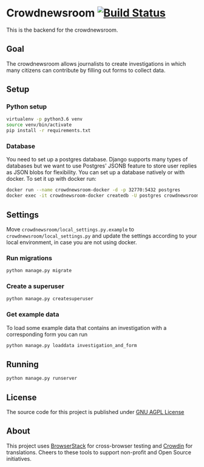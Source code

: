 # Crowdnewsroom [![Build Status](https://travis-ci.org/correctiv/crowdnewsroom-backend.svg?branch=master)](https://travis-ci.org/correctiv/crowdnewsroom-backend)

This is the backend for the crowdnewsroom.


## Goal

The crowdnewsroom allows journalists to create investigations in which many citizens can contribute by filling out forms to collect data.

## Setup

### Python setup
```bash
virtualenv -p python3.6 venv
source venv/bin/activate
pip install -r requirements.txt
```

### Database
You need to set up a postgres database. Django supports many types of databases but we want to use Postgres' JSONB feature
to store user replies as JSON blobs for flexibility.
You can set up a database natively or with docker. To set it up with docker run:
```bash
docker run --name crowdnewsroom-docker -d -p 32770:5432 postgres
docker exec -it crowdnewsroom-docker createdb -U postgres crowdnewsroom
```

## Settings

Move `crowdnewsroom/local_settings.py.example` to `crowdnewsroom/local_settings.py` and update the settings according to your local environment, in case you are not using docker.

### Run migrations
```bash
python manage.py migrate
```

### Create a superuser
```bash
python manage.py createsuperuser
```

### Get example data
To load some example data that contains an investigation with a corresponding form you can run
```bash
python manage.py loaddata investigation_and_form
```

## Running
```bash
python manage.py runserver
```

## License
The source code for this project is published under [GNU AGPL License](https://github.com/correctiv/crowdnewsroom-backend/blob/master/LICENSE)

## About
This project uses [BrowserStack](https://www.browserstack.com/) for cross-browser testing and [Crowdin](https://crowdin.com) for translations. Cheers to these tools to support non-profit and Open Source initiatives.

